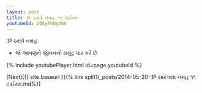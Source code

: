 ```yaml
---
layout: post
title: ૐ ઠરાવે નમહ ૧૧ ટાઈમ્સ
youtubeId: 2QGyFbQgN6U
---
```

 
 
 ૐ ઠરાવે નમહ  
 
 -  જે આપણને જીવનનો સમુદ્ર પાર કરે છે 
 
  
 
  
 
 
 
 
 
 


{% include youtubePlayer.html id=page.youtubeId %}
 
[Next]({{ site.baseurl }}{% link  split1/_posts/2014-05-20-ૐ સારંગયા નમહ ૧૧ ટાઈમ્સ.md%})
 
